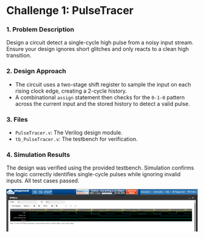 # Challenge 1: PulseTracer

### 1. Problem Description
Design a circuit detect a single-cycle high pulse from a noisy input stream. Ensure your design ignores short glitches and only reacts to a clean high transition.
### 2. Design Approach
- The circuit uses a two-stage shift register to sample the input on each rising clock edge, creating a 2-cycle history. 
- A combinational `assign` statement then checks for the `0-1-0` pattern across the current input and the stored history to detect a valid pulse.

### 3. Files
* `PulseTracer.v`: The Verilog design module.
* `tb_PulseTracer.v`: The testbench for verification.

### 4. Simulation Results
The design was verified using the provided testbench. Simulation confirms the logic correctly identifies single-cycle pulses while ignoring invalid inputs. All test cases passed.


![Waveform](../images/waveform.png)
